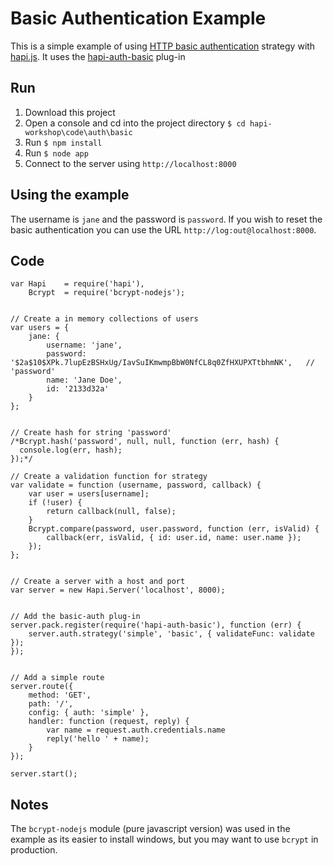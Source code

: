 # Basic Authentication Example

This is a simple example of using [HTTP basic authentication](http://en.wikipedia.org/wiki/Basic_access_authentication) strategy with [hapi.js](http://hapijs.com/). It uses the [hapi-auth-basic](https://github.com/hapijs/hapi-auth-basic) plug-in

## Run
1. Download this project
2. Open a console and cd into the project directory `$ cd hapi-workshop\code\auth\basic`
3. Run `$ npm install`
4. Run `$ node app`
5. Connect to the server using `http://localhost:8000`

## Using the example
The username is `jane` and the password is `password`. If you wish to reset the basic authentication you can use the URL `http://log:out@localhost:8000`. 

## Code
    var Hapi    = require('hapi'),
        Bcrypt  = require('bcrypt-nodejs');
    
    
    // Create a in memory collections of users
    var users = {
        jane: {
            username: 'jane',
            password: '$2a$10$XPk.7lupEzBSHxUg/IavSuIKmwmpBbW0NfCL8q0ZfHXUPXTtbhmNK',   // 'password'
            name: 'Jane Doe',
            id: '2133d32a'
        }
    };
    
    
    // Create hash for string 'password'
    /*Bcrypt.hash('password', null, null, function (err, hash) {
      console.log(err, hash);
    });*/
    
    // Create a validation function for strategy
    var validate = function (username, password, callback) {
        var user = users[username];
        if (!user) {
            return callback(null, false);
        }
        Bcrypt.compare(password, user.password, function (err, isValid) {
            callback(err, isValid, { id: user.id, name: user.name });
        });
    };
    
    
    // Create a server with a host and port
    var server = new Hapi.Server('localhost', 8000);
    
    
    // Add the basic-auth plug-in
    server.pack.register(require('hapi-auth-basic'), function (err) {
        server.auth.strategy('simple', 'basic', { validateFunc: validate });
    });
    
    
    // Add a simple route
    server.route({ 
        method: 'GET', 
        path: '/', 
        config: { auth: 'simple' },
        handler: function (request, reply) {
            var name = request.auth.credentials.name
            reply('hello ' + name);
        } 
    });
    
    server.start();
    
## Notes
The `bcrypt-nodejs` module (pure javascript version) was used in the example as its easier to install windows, but you may want to use `bcrypt` in production.
